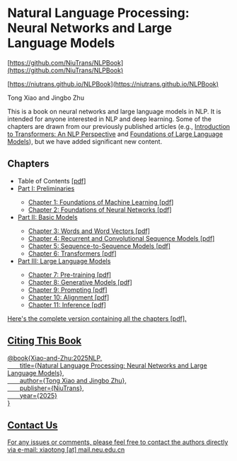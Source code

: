 # Natural Language Processing:<br>Neural Networks and Large Language Models

[https://github.com/NiuTrans/NLPBook](https://github.com/NiuTrans/NLPBook)

[https://niutrans.github.io/NLPBook](https://niutrans.github.io/NLPBook)

Tong Xiao and Jingbo Zhu

This is a book on neural networks and large language models in NLP. It is intended for anyone interested in NLP and deep learning. Some of the chapters are drawn from our previously published articles (e.g., [Introduction to Transformers: An NLP Perspective](https://arxiv.org/abs/2311.17633) and  [Foundations of Large Language Models](https://arxiv.org/abs/2501.09223)), but we have added significant new content.

## Chapters

<ul>
<li>Table of Contents <a href="./chapters/nlp-book-contents.pdf" target="_blank">[pdf]</li>
<li>Part I: Preliminaries</li>
	<ul>
	<li>Chapter 1: Foundations of Machine Learning <a href="./chapters/nlp-book-chapter1.pdf" target="_blank">[pdf]</li>
	<li>Chapter 2: Foundations of Neural Networks <a href="./chapters/nlp-book-chapter2.pdf" target="_blank">[pdf]</li>
	</ul>
<li>Part II: Basic Models</li>
	<ul>
	<li>Chapter 3: Words and Word Vectors <a href="./chapters/nlp-book-chapter3.pdf" target="_blank">[pdf]</li>
	<li>Chapter 4: Recurrent and Convolutional Sequence Models <a href="./chapters/nlp-book-chapter4.pdf" target="_blank">[pdf]</li>
	<li>Chapter 5: Sequence-to-Sequence Models <a href="./chapters/nlp-book-chapter5.pdf" target="_blank">[pdf]</li>
	<li>Chapter 6: Transformers <a href="./chapters/nlp-book-chapter6.pdf" target="_blank">[pdf]</li>
	</ul>
<li>Part III: Large Language Models</li>
	<ul>
	<li>Chapter 7: Pre-training <a href="./chapters/nlp-book-chapter7.pdf" target="_blank">[pdf]</li>
	<li>Chapter 8: Generative Models <a href="./chapters/nlp-book-chapter8.pdf" target="_blank">[pdf]</li>
	<li>Chapter 9: Prompting <a href="./chapters/nlp-book-chapter9.pdf" target="_blank">[pdf]</li>
	<li>Chapter 10: Alignment <a href="./chapters/nlp-book-chapter10.pdf" target="_blank">[pdf]</li>
	<li>Chapter 11: Inference <a href="./chapters/nlp-book-chapter11.pdf" target="_blank">[pdf]</li>
	</ul>
</ul>

Here's the complete version containing all the chapters <a href="./chapters/nlp-book.pdf" target="_blank">[pdf].

## Citing This Book

@book{Xiao-and-Zhu:2025NLP,<br>
&ensp;&ensp;&ensp;&ensp;title={Natural Language Processing: Neural Networks and Large Language Models},<br>
&ensp;&ensp;&ensp;&ensp;author={Tong Xiao and Jingbo Zhu},<br>
&ensp;&ensp;&ensp;&ensp;publisher={NiuTrans},<br>
&ensp;&ensp;&ensp;&ensp;year={2025}<br>
}

## Contact Us

For any issues or comments, please feel free to contact the authors directly via e-mail: xiaotong [at] mail.neu.edu.cn
